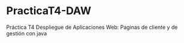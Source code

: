# PracticaT4-DAW
Práctica T4 Despliegue de Aplicaciones Web: Paginas de cliente y de gestión con java
